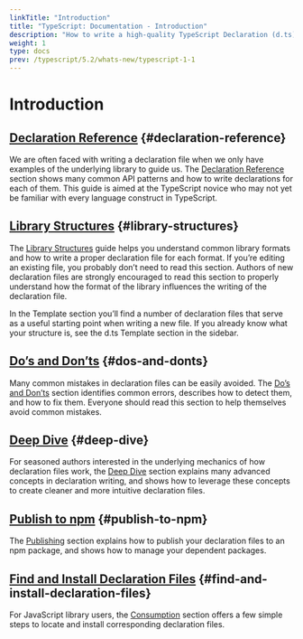 ```yaml
---
linkTitle: "Introduction"
title: "TypeScript: Documentation - Introduction"
description: "How to write a high-quality TypeScript Declaration (d.ts) file"
weight: 1
type: docs
prev: /typescript/5.2/whats-new/typescript-1-1
---
```


# Introduction

## [Declaration Reference](/typescript/5.2/declaration-files/by-example) {#declaration-reference}

We are often faced with writing a declaration file when we only have examples of the underlying library to guide us.
The [Declaration Reference](/typescript/5.2/declaration-files/by-example) section shows many common API patterns and how to write declarations for each of them.
This guide is aimed at the TypeScript novice who may not yet be familiar with every language construct in TypeScript.

## [Library Structures](/typescript/5.2/declaration-files/library-structures) {#library-structures}

The [Library Structures](/typescript/5.2/declaration-files/library-structures) guide helps you understand common library formats and how to write a proper declaration file for each format.
If you’re editing an existing file, you probably don’t need to read this section.
Authors of new declaration files are strongly encouraged to read this section to properly understand how the format of the library influences the writing of the declaration file.

In the Template section you’ll find a number of declaration files that serve as a useful starting point
when writing a new file. If you already know what your structure is, see the d.ts Template section in the sidebar.

## [Do’s and Don’ts](/typescript/5.2/declaration-files/do-s-and-don-ts) {#dos-and-donts}

Many common mistakes in declaration files can be easily avoided.
The [Do’s and Don’ts](/typescript/5.2/declaration-files/do-s-and-don-ts) section identifies common errors,
describes how to detect them,
and how to fix them.
Everyone should read this section to help themselves avoid common mistakes.

## [Deep Dive](/typescript/5.2/declaration-files/deep-dive) {#deep-dive}

For seasoned authors interested in the underlying mechanics of how declaration files work,
the [Deep Dive](/typescript/5.2/declaration-files/deep-dive) section explains many advanced concepts in declaration writing,
and shows how to leverage these concepts to create cleaner and more intuitive declaration files.

## [Publish to npm](/typescript/5.2/declaration-files/publishing) {#publish-to-npm}

The [Publishing](/typescript/5.2/declaration-files/publishing) section explains how to publish your declaration files to an npm package, and shows how to manage your dependent packages.

## [Find and Install Declaration Files](/typescript/5.2/declaration-files/consumption) {#find-and-install-declaration-files}

For JavaScript library users, the [Consumption](/typescript/5.2/declaration-files/consumption) section offers a few simple steps to locate and install corresponding declaration files.
